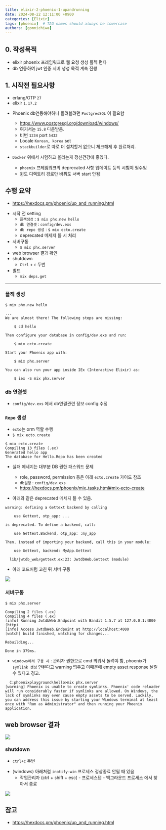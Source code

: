 ```yaml
---
title: elixir-2-phoenix-1-upandrunning
date: 2024-08-22 12:11:00 +0900
categories: [Elixir]
tags: [phoenix]  # TAG names should always be lowercase
authors: [gonnichiwa]
---
```


## 0. 작성목적

 - elixir phoenix 프레임워크로 웹 요청 생성 플젝 편다
 - db 연동하여 jwt 인증 서버 생성 목적 계속 진행

## 1. 시작전 필요사항

- erlang/OTP `27`
- elixir `1.17.2`

+ Phoenix db연동해야하니 돌려볼려면 `PostgresSQL` 이 필요함
  - https://www.postgresql.org/download/windows/
  - 여기서는 `15.8` 다운받음.
  - 비번 `1234` port `5432`
  - Locale `Korean, korea` set
  - `stackbuilder`로 따로 더 설치할거 없으니 체크해제 후 완료처리.

+ `Docker` 위에서 시험하고 올리는게 정신건강에 좋겠다.
  - `phoenix` 프레임워크의 deprecated 사항 업데이트 등의 시험이 필수임
  - 윈도 디렉토리 경로만 바꿔도 서버 start 안됨


## 수행 요약

- https://hexdocs.pm/phoenix/up_and_running.html
+ 시작 전 setting
  - `플젝생성` : `$ mix phx.new hello`
  - `db 연결셋` : `config/dev.exs`
  - `db repo 생성` : `$ mix ecto.create`
  - deprecated 메세지 뜰 시 처리
+ 서버구동
  -  `$ mix phx.server`
+ web browser 결과 확인
+ shutdown
  - `Ctrl` + `c` 두번
+ 빌드
  - `mix deps.get`

---

### 플젝 생성
```
$ mix phx.new hello

...
We are almost there! The following steps are missing:

    $ cd hello

Then configure your database in config/dev.exs and run:

    $ mix ecto.create

Start your Phoenix app with:

    $ mix phx.server

You can also run your app inside IEx (Interactive Elixir) as:

    $ iex -S mix phx.server
```

### db 연결셋

- `config/dev.exs` 에서 db연결관련 정보 config 수정


### `Repo` 생성 

- `ecto`는 orm 역할 수행
- `$ mix ecto.create`

```
$ mix ecto.create
Compiling 13 files (.ex)
Generated hello app
The database for Hello.Repo has been created
```

+ 실패 메세지는 대부분 DB 권한 패스워드 문제
  - role, password, permission 등은 아래 `ecto.create` 가이드 참조
  - `db설정` : `config/dev.exs`
  - https://hexdocs.pm/phoenix/mix_tasks.html#mix-ecto-create



+ 아래와 같은 deprecated 메세지 뜰 수 있음.
```
warning: defining a Gettext backend by calling

    use Gettext, otp_app: ...

is deprecated. To define a backend, call:

    use Gettext.Backend, otp_app: :my_app

Then, instead of importing your backend, call this in your module:

    use Gettext, backend: MyApp.Gettext

  lib/jwtdb_web/gettext.ex:23: JwtdbWeb.Gettext (module)
```

- 아래 코드처럼 고친 뒤 서버 구동  

![](https://blog.kakaocdn.net/dn/bpwHSi/btsJbglxNhu/YrIX1rcLU6UKuNEPzRJLcK/img.png)



### 서버구동

```
$ mix phx.server

Compiling 2 files (.ex)
Compiling 4 files (.ex)
[info] Running JwtdbWeb.Endpoint with Bandit 1.5.7 at 127.0.0.1:4000 (http)
[info] Access JwtdbWeb.Endpoint at http://localhost:4000
[watch] build finished, watching for changes...

Rebuilding...

Done in 379ms.
```

+ `windows에서 구동 시` : 관리자 권한으로 cmd 띄워서 돌려야 함, phoenix가 `symlink 생성` 안된다고 warning 띄우고 이때문에 empty asset response 날릴 수 있다고 경고.
```
  C:phoenixplayground\hello>mix phx.server
[warning] Phoenix is unable to create symlinks. Phoenix' code reloader will run considerably faster if symlinks are allowed. On Windows, the lack of symlinks may even cause empty assets to be served. Luckily, you can address this issue by starting your Windows terminal at least once with "Run as Administrator" and then running your Phoenix application.
  ```

## web browser 결과

![](https://blog.kakaocdn.net/dn/bzLI1M/btsJcPti8Pq/4mTcsg92vkRkki0aGUMLK1/img.png)

  
### shutdown

- `ctrl+c` 두번

+ (windows) 아래처럼 `inotify-win` 프로세스 정상종료 안될 때 있음
  - 작업관리자 (ctrl + shift + esc) - 프로세스탭 - 백그라운드 프로세스 에서 찾아서 종료  
  
![](https://blog.kakaocdn.net/dn/AfdDT/btsJd1PJftz/4EfP8QJ9li8obGHof97aEk/img.png)

## 참고

- https://hexdocs.pm/phoenix/up_and_running.html